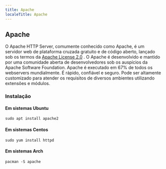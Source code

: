 ```yaml
---
title: Apache
localeTitle: Apache
---
```

## Apache

O Apache HTTP Server, comumente conhecido como Apache, é um servidor web de plataforma cruzada gratuito e de código aberto, lançado sob os termos da [Apache License 2.0](https://en.wikipedia.org/wiki/Apache_License) . O Apache é desenvolvido e mantido por uma comunidade aberta de desenvolvedores sob os auspícios da Apache Software Foundation. Apache é executado em 67% de todos os webservers mundialmente. É rápido, confiável e seguro. Pode ser altamente customizado para atender os requisitos de diversos ambientes utilizando extensões e módulos.

### Instalação

#### Em sistemas Ubuntu
```
sudo apt install apache2
```
#### Em sistemas Centos
```
sudo yum install httpd
````
#### Em sistemas Arch
```
pacman -S apache
```
